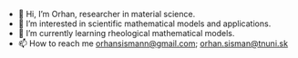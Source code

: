 - 👋 Hi, I’m Orhan, researcher in material science. 
- 👀 I’m interested in scientific mathematical models and applications.
- 🌱 I’m currently learning rheological mathematical models.
- 📫 How to reach me orhansismann@gmail.com; orhan.sisman@tnuni.sk

<!---
osismann/osismann is a ✨ special ✨ repository because its `README.md` (this file) appears on your GitHub profile.
You can click the Preview link to take a look at your changes.
--->
